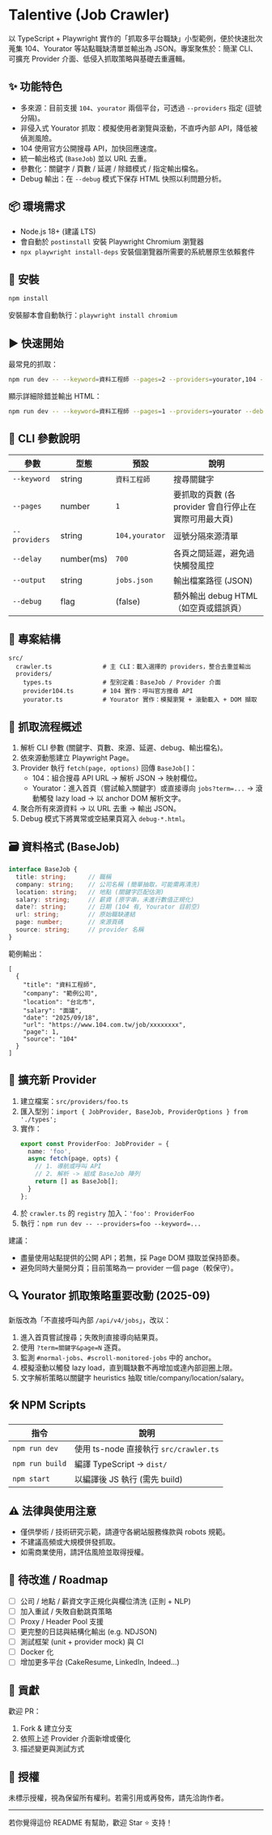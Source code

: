 

# Talentive (Job Crawler)

以 TypeScript + Playwright 實作的「抓取多平台職缺」小型範例，便於快速批次蒐集 104、Yourator 等站點職缺清單並輸出為 JSON。專案聚焦於：簡潔 CLI、可擴充 Provider 介面、低侵入抓取策略與基礎去重邏輯。

## ✨ 功能特色
- 多來源：目前支援 `104`、`yourator` 兩個平台，可透過 `--providers` 指定 (逗號分隔)。
- 非侵入式 Yourator 抓取：模擬使用者瀏覽與滾動，不直呼內部 API，降低被偵測風險。
- 104 使用官方公開搜尋 API，加快回應速度。
- 統一輸出格式 (`BaseJob`) 並以 URL 去重。
- 參數化：關鍵字 / 頁數 / 延遲 / 除錯模式 / 指定輸出檔名。
- Debug 輸出：在 `--debug` 模式下保存 HTML 快照以利問題分析。

## 📦 環境需求
- Node.js 18+ (建議 LTS)
- 會自動於 `postinstall` 安裝 Playwright Chromium 瀏覽器
- `npx playwright install-deps` 安裝個瀏覽器所需要的系統層原生依賴套件

## 🚀 安裝
```bash
npm install
```
安裝腳本會自動執行：`playwright install chromium`

## ▶️ 快速開始
最常見的抓取：
```bash
npm run dev -- --keyword=資料工程師 --pages=2 --providers=yourator,104 --delay=700 --output=jobs.json
```
顯示詳細除錯並輸出 HTML：
```bash
npm run dev -- --keyword=資料工程師 --pages=1 --providers=yourator --debug
```

## 🔧 CLI 參數說明
| 參數 | 型態 | 預設 | 說明 |
|------|------|------|------|
| `--keyword` | string | `資料工程師` | 搜尋關鍵字 |
| `--pages` | number | `1` | 要抓取的頁數 (各 provider 會自行停止在實際可用最大頁) |
| `--providers` | string | `104,yourator` | 逗號分隔來源清單 |
| `--delay` | number(ms) | `700` | 各頁之間延遲，避免過快觸發風控 |
| `--output` | string | `jobs.json` | 輸出檔案路徑 (JSON) |
| `--debug` | flag | (false) | 額外輸出 debug HTML（如空頁或錯誤頁） |

## 📁 專案結構
```
src/
  crawler.ts              # 主 CLI：載入選擇的 providers，整合去重並輸出
  providers/
    types.ts              # 型別定義：BaseJob / Provider 介面
    provider104.ts        # 104 實作：呼叫官方搜尋 API
    yourator.ts           # Yourator 實作：模擬瀏覽 + 滾動載入 + DOM 擷取
```

## 🧠 抓取流程概述
1. 解析 CLI 參數 (關鍵字、頁數、來源、延遲、debug、輸出檔名)。
2. 依來源動態建立 Playwright Page。
3. Provider 執行 `fetch(page, options)` 回傳 `BaseJob[]`：
   - 104：組合搜尋 API URL -> 解析 JSON -> 映射欄位。
   - Yourator：進入首頁（嘗試輸入關鍵字）或直接導向 `jobs?term=...` -> 滾動觸發 lazy load -> 以 anchor DOM 解析文字。
4. 聚合所有來源資料 -> 以 URL 去重 -> 輸出 JSON。
5. Debug 模式下將異常或空結果頁寫入 `debug-*.html`。

## 🗃️ 資料格式 (BaseJob)
```ts
interface BaseJob {
  title: string;      // 職稱
  company: string;    // 公司名稱 (簡單抽取，可能需再清洗)
  location: string;   // 地點 (關鍵字匹配估測)
  salary: string;     // 薪資 (原字串，未進行數值正規化)
  date?: string;      // 日期 (104 有, Yourator 目前空)
  url: string;        // 原始職缺連結
  page: number;       // 來源頁碼
  source: string;     // provider 名稱
}
```

範例輸出：
```jsonc
[
  {
    "title": "資料工程師",
    "company": "範例公司",
    "location": "台北市",
    "salary": "面議",
    "date": "2025/09/18",
    "url": "https://www.104.com.tw/job/xxxxxxxx",
    "page": 1,
    "source": "104"
  }
]
```

## 🧩 擴充新 Provider
1. 建立檔案：`src/providers/foo.ts`
2. 匯入型別：`import { JobProvider, BaseJob, ProviderOptions } from './types';`
3. 實作：
   ```ts
   export const ProviderFoo: JobProvider = {
     name: 'foo',
     async fetch(page, opts) {
       // 1. 導航或呼叫 API
       // 2. 解析 -> 組成 BaseJob 陣列
       return [] as BaseJob[];
     }
   };
   ```
4. 於 `crawler.ts` 的 `registry` 加入：`'foo': ProviderFoo`
5. 執行：`npm run dev -- --providers=foo --keyword=...`

建議：
- 盡量使用站點提供的公開 API；若無，採 Page DOM 擷取並保持節奏。
- 避免同時大量開分頁；目前策略為一 provider 一個 page（較保守）。

## 🔍 Yourator 抓取策略重要改動 (2025-09)
新版改為「不直接呼叫內部 `/api/v4/jobs`」，改以：
1. 進入首頁嘗試搜尋；失敗則直接導向結果頁。
2. 使用 `?term=關鍵字&page=N` 逐頁。
3. 監測 `#normal-jobs`、`#scroll-monitored-jobs` 中的 anchor。
4. 模擬滾動以觸發 lazy load，直到職缺數不再增加或達內部迴圈上限。
5. 文字解析策略以關鍵字 heuristics 抽取 title/company/location/salary。

## 🛠️ NPM Scripts
| 指令 | 說明 |
|------|------|
| `npm run dev` | 使用 ts-node 直接執行 `src/crawler.ts` |
| `npm run build` | 編譯 TypeScript -> `dist/` |
| `npm start` | 以編譯後 JS 執行 (需先 build) |

## ⚠️ 法律與使用注意
- 僅供學術 / 技術研究示範，請遵守各網站服務條款與 robots 規範。
- 不建議高頻或大規模併發抓取。
- 如需商業使用，請評估風險並取得授權。

## 🧪 待改進 / Roadmap
- [ ] 公司 / 地點 / 薪資文字正規化與欄位清洗 (正則 + NLP)
- [ ] 加入重試 / 失敗自動跳頁策略
- [ ] Proxy / Header Pool 支援
- [ ] 更完整的日誌與結構化輸出 (e.g. NDJSON)
- [ ] 測試框架 (unit + provider mock) 與 CI
- [ ] Docker 化
- [ ] 增加更多平台 (CakeResume, LinkedIn, Indeed...)

## 🤝 貢獻
歡迎 PR：
1. Fork & 建立分支
2. 依照上述 Provider 介面新增或優化
3. 描述變更與測試方式

## 📄 授權
未標示授權，視為保留所有權利。若需引用或再發佈，請先洽詢作者。

---
若你覺得這份 README 有幫助，歡迎 Star ⭐️ 支持！
